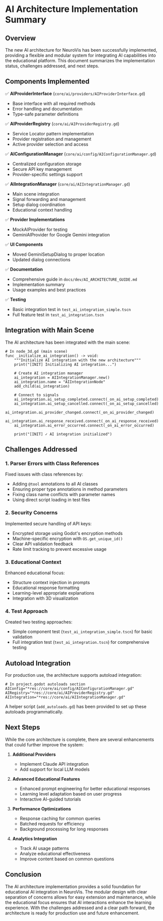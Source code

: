 # AI Architecture Implementation Summary

## Overview

The new AI architecture for NeuroVis has been successfully implemented, providing a flexible and modular system for integrating AI capabilities into the educational platform. This document summarizes the implementation status, challenges addressed, and next steps.

## Components Implemented

✅ **AIProviderInterface** (`core/ai/providers/AIProviderInterface.gd`)
- Base interface with all required methods
- Error handling and documentation
- Type-safe parameter definitions

✅ **AIProviderRegistry** (`core/ai/AIProviderRegistry.gd`)
- Service Locator pattern implementation
- Provider registration and management
- Active provider selection and access

✅ **AIConfigurationManager** (`core/ai/config/AIConfigurationManager.gd`)
- Centralized configuration storage
- Secure API key management
- Provider-specific settings support

✅ **AIIntegrationManager** (`core/ai/AIIntegrationManager.gd`)
- Main scene integration
- Signal forwarding and management
- Setup dialog coordination
- Educational context handling

✅ **Provider Implementations**
- MockAIProvider for testing
- GeminiAIProvider for Google Gemini integration

✅ **UI Components**
- Moved GeminiSetupDialog to proper location
- Updated dialog connections

✅ **Documentation**
- Comprehensive guide in `docs/dev/AI_ARCHITECTURE_GUIDE.md`
- Implementation summary
- Usage examples and best practices

✅ **Testing**
- Basic integration test in `test_ai_integration_simple.tscn`
- Full feature test in `test_ai_integration.tscn`

## Integration with Main Scene

The AI architecture has been integrated with the main scene:

```gdscript
# In node_3d.gd (main scene)
func _initialize_ai_integration() -> void:
    """Initialize AI integration with the new architecture"""
    print("[INIT] Initializing AI integration...")
    
    # Create AI integration manager
    ai_integration = AIIntegrationManager.new()
    ai_integration.name = "AIIntegrationNode"
    add_child(ai_integration)
    
    # Connect to signals
    ai_integration.ai_setup_completed.connect(_on_ai_setup_completed)
    ai_integration.ai_setup_cancelled.connect(_on_ai_setup_cancelled)
    ai_integration.ai_provider_changed.connect(_on_ai_provider_changed)
    ai_integration.ai_response_received.connect(_on_ai_response_received)
    ai_integration.ai_error_occurred.connect(_on_ai_error_occurred)
    
    print("[INIT] ✓ AI integration initialized")
```

## Challenges Addressed

### 1. Parser Errors with Class References

Fixed issues with class references by:
- Adding `@tool` annotations to all AI classes
- Ensuring proper type annotations in method parameters
- Fixing class name conflicts with parameter names
- Using direct script loading in test files

### 2. Security Concerns

Implemented secure handling of API keys:
- Encrypted storage using Godot's encryption methods
- Machine-specific encryption with `OS.get_unique_id()`
- Clear API validation feedback
- Rate limit tracking to prevent excessive usage

### 3. Educational Context

Enhanced educational focus:
- Structure context injection in prompts
- Educational response formatting
- Learning-level appropriate explanations
- Integration with 3D visualization

### 4. Test Approach

Created two testing approaches:
- Simple component test (`test_ai_integration_simple.tscn`) for basic validation
- Full integration test (`test_ai_integration.tscn`) for comprehensive testing

## Autoload Integration

For production use, the architecture supports autoload integration:

```gdscript
# In project.godot autoloads section
AIConfig="*res://core/ai/config/AIConfigurationManager.gd"
AIRegistry="*res://core/ai/AIProviderRegistry.gd"
AIIntegration="*res://core/ai/AIIntegrationManager.gd"
```

A helper script (`add_autoloads.gd`) has been provided to set up these autoloads programmatically.

## Next Steps

While the core architecture is complete, there are several enhancements that could further improve the system:

1. **Additional Providers**
   - Implement Claude API integration
   - Add support for local LLM models

2. **Advanced Educational Features**
   - Enhanced prompt engineering for better educational responses
   - Learning level adaptation based on user progress
   - Interactive AI-guided tutorials

3. **Performance Optimizations**
   - Response caching for common queries
   - Batched requests for efficiency
   - Background processing for long responses

4. **Analytics Integration**
   - Track AI usage patterns
   - Analyze educational effectiveness
   - Improve content based on common questions

## Conclusion

The AI architecture implementation provides a solid foundation for educational AI integration in NeuroVis. The modular design with clear separation of concerns allows for easy extension and maintenance, while the educational focus ensures that AI interactions enhance the learning experience. With the challenges addressed and a clear path forward, the architecture is ready for production use and future enhancement.